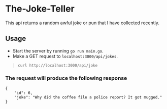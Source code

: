 # The-Joke-Teller
This api returns a random awful joke or pun that I have collected recently.

## Usage
* Start the server by running `go run main.go`.
* Make a GET request to `localhost:3000/api/jokes`.
> `curl http://localhost:3000/api/joke`
### The request will produce the following response
```response
{
    "id": 6,
    "joke": "Why did the coffee file a police report? It got mugged."
}
```
